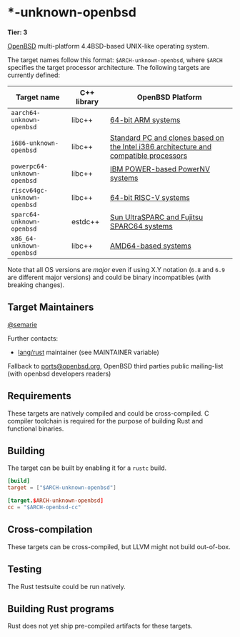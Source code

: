 # \*-unknown-openbsd

**Tier: 3**

[OpenBSD] multi-platform 4.4BSD-based UNIX-like operating system.

[OpenBSD]: https://www.openbsd.org/

The target names follow this format: `$ARCH-unknown-openbsd`, where `$ARCH` specifies the target processor architecture. The following targets are currently defined:

|          Target name           | C++ library | OpenBSD Platform |
|--------------------------------|-------------|------------------|
| `aarch64-unknown-openbsd`      | libc++      | [64-bit ARM systems](https://www.openbsd.org/arm64.html)  |
| `i686-unknown-openbsd`         | libc++      | [Standard PC and clones based on the Intel i386 architecture and compatible processors](https://www.openbsd.org/i386.html) |
| `powerpc64-unknown-openbsd`    | libc++      | [IBM POWER-based PowerNV systems](https://www.openbsd.org/powerpc64.html) |
| `riscv64gc-unknown-openbsd`    | libc++      | [64-bit RISC-V systems](https://www.openbsd.org/riscv64.html) |
| `sparc64-unknown-openbsd`      | estdc++     | [Sun UltraSPARC and Fujitsu SPARC64 systems](https://www.openbsd.org/sparc64.html) |
| `x86_64-unknown-openbsd`       | libc++      | [AMD64-based systems](https://www.openbsd.org/amd64.html) |

Note that all OS versions are *major* even if using X.Y notation (`6.8` and `6.9` are different major versions) and could be binary incompatibles (with breaking changes).


## Target Maintainers

[@semarie](https://github.com/semarie)

Further contacts:

- [lang/rust](https://cvsweb.openbsd.org/cgi-bin/cvsweb/ports/lang/rust/Makefile?rev=HEAD&content-type=text/x-cvsweb-markup) maintainer (see MAINTAINER variable)

Fallback to ports@openbsd.org, OpenBSD third parties public mailing-list (with openbsd developers readers)


## Requirements

These targets are natively compiled and could be cross-compiled.
C compiler toolchain is required for the purpose of building Rust and functional binaries.

## Building

The target can be built by enabling it for a `rustc` build.

```toml
[build]
target = ["$ARCH-unknown-openbsd"]

[target.$ARCH-unknown-openbsd]
cc = "$ARCH-openbsd-cc"
```

## Cross-compilation

These targets can be cross-compiled, but LLVM might not build out-of-box.

## Testing

The Rust testsuite could be run natively.

## Building Rust programs

Rust does not yet ship pre-compiled artifacts for these targets.
